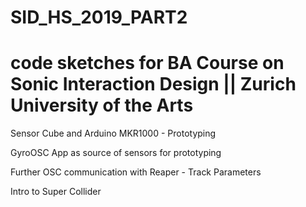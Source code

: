 # SID_HS_2019_PART2
# code sketches for BA Course on Sonic Interaction Design || Zurich University of the Arts

Sensor Cube and Arduino MKR1000 - Prototyping

GyroOSC App as source of sensors for prototyping

Further OSC communication with Reaper - Track Parameters 

Intro to Super Collider


